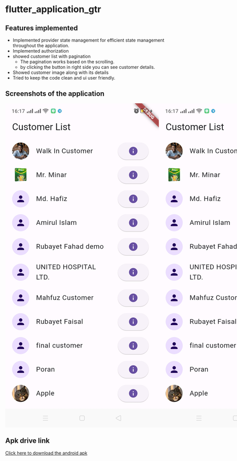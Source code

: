 # flutter_application_gtr



## Features implemented
- Implemented provider state management for efficient state management throughout the application.
- Implemented authorization
- showed customer list with pagination
    - The pagination works based on the scrolling.
    - by clicking the button in right side you can see customer details.
- Showed customer image along with its details
- Tried to keep the code clean and ui user friendly. 
## Screenshots of the application
<div style="display: flex;">
  <img src="Screenshot_2024-02-27-16-17-19-74.jpg" alt="Image 1">
  <img src="Screenshot_2024-02-27-16-17-19-74.jpg" alt="Image 2">
  <img src="Screenshot_2024-02-27-16-17-19-74.jpg" alt="Image 3">
</div>

## Apk drive link
[Click here to download the android apk](https://drive.google.com/file/d/1gaQ4RpzEJ9nlfGypO_QcU4V0syO1eNwj/view?usp=sharing)



